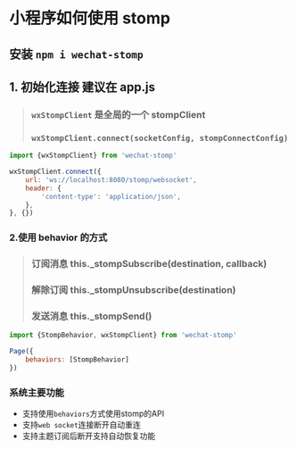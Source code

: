 # 小程序如何使用 stomp

## 安装 `npm i wechat-stomp`

## 1. 初始化连接 建议在 app.js

> ### `wxStompClient` 是全局的一个 stompClient
> ### `wxStompClient.connect(socketConfig, stompConnectConfig)`
>

```js
import {wxStompClient} from 'wechat-stomp'

wxStompClient.connect({
    url: 'ws://localhost:8080/stomp/websocket',
    header: {
        'content-type': 'application/json',
    },
}, {})
```

### 2.使用 behavior 的方式

> ### 订阅消息 this._stompSubscribe(destination, callback)
> ### 解除订阅 this._stompUnsubscribe(destination)
> ### 发送消息 this._stompSend()
>

```js
import {StompBehavior, wxStompClient} from 'wechat-stomp'

Page({
    behaviors: [StompBehavior]
})
```

### 系统主要功能

- 支持使用`behaviors`方式使用stomp的API
- 支持`web socket`连接断开自动重连
- 支持主题订阅后断开支持自动恢复功能
